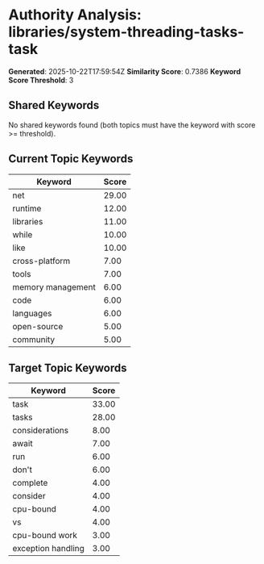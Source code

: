 # Authority Analysis: libraries/system-threading-tasks-task

**Generated**: 2025-10-22T17:59:54Z
**Similarity Score**: 0.7386
**Keyword Score Threshold**: 3

## Shared Keywords

No shared keywords found (both topics must have the keyword with score >= threshold).

## Current Topic Keywords

| Keyword | Score |
|---------|-------|
| net | 29.00 |
| runtime | 12.00 |
| libraries | 11.00 |
| while | 10.00 |
| like | 10.00 |
| cross-platform | 7.00 |
| tools | 7.00 |
| memory management | 6.00 |
| code | 6.00 |
| languages | 6.00 |
| open-source | 5.00 |
| community | 5.00 |

## Target Topic Keywords

| Keyword | Score |
|---------|-------|
| task | 33.00 |
| tasks | 28.00 |
| considerations | 8.00 |
| await | 7.00 |
| run | 6.00 |
| don't | 6.00 |
| complete | 4.00 |
| consider | 4.00 |
| cpu-bound | 4.00 |
| vs | 4.00 |
| cpu-bound work | 3.00 |
| exception handling | 3.00 |

